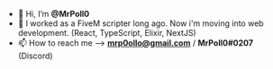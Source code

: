 - 👋 Hi, I’m **@MrPoll0**
- 👀 I worked as a FiveM scripter long ago. Now i'm moving into web development. (React, TypeScript, Elixir, NextJS)
- 📫 How to reach me --> **mrp0ollo@gmail.com** / **MrPoll0#0207** (Discord)

<!---
MrPoll0/MrPoll0 is a ✨ special ✨ repository because its `README.md` (this file) appears on your GitHub profile.
You can click the Preview link to take a look at your changes.
--->
